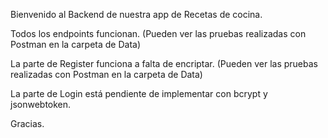 Bienvenido al Backend de nuestra app de Recetas de cocina. 

Todos los endpoints funcionan. (Pueden ver las pruebas realizadas con Postman en la carpeta de Data) 

La parte de Register funciona a falta de encriptar. (Pueden ver las pruebas realizadas con Postman en la carpeta de Data) 

La parte de Login está pendiente de implementar con bcrypt y jsonwebtoken. 

Gracias. 
